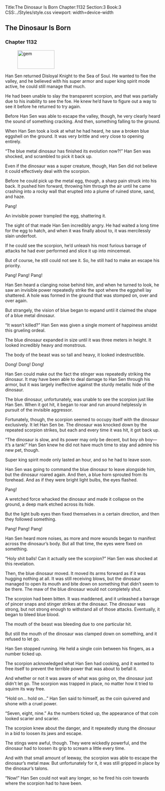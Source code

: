 Title:The Dinosaur Is Born 
Chapter:1132 
Section:3 
Book:3 
CSS:../Styles/style.css 
viewport: width=device-width
  
## The Dinosaur Is Born
### Chapter 1132
  
<figure>
	<img src="../Images/gem.gif" alt="gem" id="gem" width="120" height="60" />
</figure>
  

  
Han Sen returned Disloyal Knight to the Sea of Soul. He wanted to flee the valley, and he believed with his super armor and super king spirit mode active, he could still manage that much.

He had been unable to slay the transparent scorpion, and that was partially due to his inability to see the foe. He knew he’d have to figure out a way to see it before he returned to try again.

Before Han Sen was able to escape the valley, though, he very clearly heard the sound of something cracking. And then, something falling to the ground.

When Han Sen took a look at what he had heard, he saw a broken blue eggshell on the ground. It was very brittle and very close to opening entirely.

“The blue metal dinosaur has finished its evolution now?!” Han Sen was shocked, and scrambled to pick it back up.

Even if the dinosaur was a super creature, though, Han Sen did not believe it could effectively deal with the scorpion.

Before he could pick up the metal egg, though, a sharp pain struck into his back. It pushed him forward, throwing him through the air until he came crashing into a rocky wall that erupted into a plume of ruined stone, sand, and haze.

Pang!

An invisible power trampled the egg, shattering it.

The sight of that made Han Sen incredibly angry. He had waited a long time for the egg to hatch, and when it was finally about to, it was mercilessly slain underfoot.

If he could see the scorpion, he’d unleash his most furious barrage of attacks he had ever performed and slice it up into mincemeat.

But of course, he still could not see it. So, he still had to make an escape his priority.

Pang! Pang! Pang!

Han Sen heard a clanging noise behind him, and when he turned to look, he saw an invisible power repeatedly strike the spot where the eggshell lay shattered. A hole was formed in the ground that was stomped on, over and over again.

But strangely, the vision of blue began to expand until it claimed the shape of a blue metal dinosaur.

“It wasn’t killed?” Han Sen was given a single moment of happiness amidst this grueling ordeal.

The blue dinosaur expanded in size until it was three meters in height. It looked incredibly heavy and monstrous.

The body of the beast was so tall and heavy, it looked indestructible.

Dong! Dong! Dong!

Han Sen could make out the fact the stinger was repeatedly striking the dinosaur. It may have been able to deal damage to Han Sen through his armor, but it was largely ineffective against the sturdy metallic hide of the dinosaur.

The blue dinosaur, unfortunately, was unable to see the scorpion just like Han Sen. When it got hit, it began to roar and run around helplessly in pursuit of the invisible aggressor.

Fortunately, though, the scorpion seemed to occupy itself with the dinosaur exclusively. It let Han Sen be. The dinosaur was knocked down by the repeated scorpion strikes, but each and every time it was hit, it got back up.

“The dinosaur is slow, and its power may only be decent, but boy oh boy—it’s a tank!” Han Sen knew he did not have much time to stay and admire his new pet, though.

Super king spirit mode only lasted an hour, and so he had to leave soon.

Han Sen was going to command the blue dinosaur to leave alongside him, but the dinosaur roared again. And then, a blue horn sprouted from its forehead. And as if they were bright light bulbs, the eyes flashed.

Pang!

A wretched force whacked the dinosaur and made it collapse on the ground, a deep mark etched across its hide.

But the light bulb eyes then fixed themselves in a certain direction, and then they followed something.

Pang! Pang! Pang!

Han Sen heard more noises, as more and more wounds began to manifest across the dinosaur’s body. But all that time, the eyes were fixed on something.

“Holy shit balls! Can it actually see the scorpion?” Han Sen was shocked at this revelation.

Then, the blue dinosaur moved. It moved its arms forward as if it was hugging nothing at all. It was still receiving blows, but the dinosaur managed to open its mouth and bite down on something that didn’t seem to be there. The maw of the blue dinosaur would not completely shut.

The scorpion had been bitten. It was maddened, and it unleashed a barrage of pincer snaps and stinger strikes at the dinosaur. The dinosaur was strong, but not strong enough to withstand all of those attacks. Eventually, it began to bleed blue blood.

The mouth of the beast was bleeding due to one particular hit.

But still the mouth of the dinosaur was clamped down on something, and it refused to let go.

Han Sen stopped running. He held a single coin between his fingers, as a number ticked up.

The scorpion acknowledged what Han Sen had cooking, and it wanted to free itself to prevent the terrible power that was about to befall it.

And whether or not it was aware of what was going on, the dinosaur just didn’t let go. The scorpion was trapped in place, no matter how it tried to squirm its way free.

“Hold on… hold on…” Han Sen said to himself, as the coin quivered and shone with a cruel power.

“Seven, eight, nine.” As the numbers ticked up, the appearance of that coin looked scarier and scarier.

The scorpion knew about the danger, and it repeatedly stung the dinosaur in a bid to loosen its jaws and escape.

The stings were awful, though. They were wickedly powerful, and the dinosaur had to loosen its grip to scream a little every time.

And with that small amount of leeway, the scorpion was able to escape the dinosaur’s metal maw. But unfortunately for it, it was still gripped in place by the dinosaur’s talons.

“Now!” Han Sen could not wait any longer, so he fired his coin towards where the scorpion had to have been.